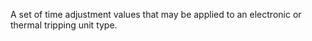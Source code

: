 A set of time adjustment values that may be applied to an electronic or thermal tripping unit type.

